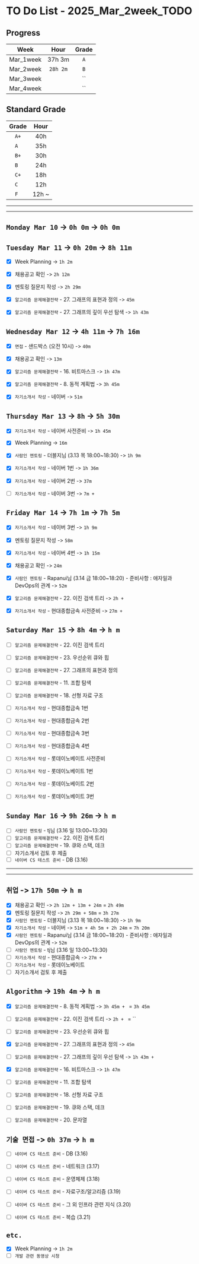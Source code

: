 # TO Do List - 2025_Mar_2week_TODO

## Progress
| Week | Hour | Grade |
|:---:|:---:|:---:|
|Mar_1week|37h 3m|`A`|
|Mar_2week|`28h 2m`|`B`|
|Mar_3week||``|
|Mar_4week||``|


## Standard Grade
| Grade | Hour |
|:---:|:---:|
|`A+`|40h|
|`A `|35h|
|`B+`|30h|
|`B `|24h|
|`C+`|18h|
|`C `|12h|
|`F `|12h ~|


---
---

## `Monday Mar 10` -> `0h 0m` -> `0h 0m`



## `Tuesday Mar 11` -> `0h 20m` -> `8h 11m`
- [x] Week Planning -> `1h 2m`
- [x] 채용공고 확인 -> `2h 12m`
- [x] 멘토링 질문지 작성 -> `2h 29m`
- [x] `알고리즘 문제해결전략` - 27. 그래프의 표현과 정의 -> `45m`
- [x] `알고리즘 문제해결전략` - 27. 그래프의 깊이 우선 탐색 -> `1h 43m`


## `Wednesday Mar 12` ->  `4h 11m` -> `7h 16m`
- [x] `면접` - 샌드박스 (오전 10시) -> `40m`
- [x] 채용공고 확인 -> `13m`
- [x] `알고리즘 문제해결전략` - 16. 비트마스크 -> `1h 47m`
- [x] `알고리즘 문제해결전략` - 8. 동적 계획법 -> `3h 45m`
- [x] `자기소개서 작성` - 네이버 -> `51m`


## `Thursday Mar 13` -> `8h` -> `5h 30m`
- [x] `자기소개서 작성` - 네이버 사전준비 -> `1h 45m`
- [x] Week Planning -> `16m`
- [x] `사람인 멘토링` - 더블지님 (3.13 목 18:00~18:30) -> `1h 9m`
- [x] `자기소개서 작성` - 네이버 1번 -> `1h 36m`
- [x] `자기소개서 작성` - 네이버 2번 -> `37m`
- [ ] `자기소개서 작성` - 네이버 3번 -> `7m + `


## `Friday Mar 14` -> `7h 1m` -> `7h 5m`
- [x] `자기소개서 작성` - 네이버 3번 -> `1h 9m`
- [x] 멘토링 질문지 작성 -> `58m`
- [x] `자기소개서 작성` - 네이버 4번 -> `1h 15m`
- [x] 채용공고 확인 -> `24m`
- [x] `사람인 멘토링` - Rapanui님 (3.14 금 18:00~18:20) - 준비사항 : 애자일과 DevOps의 관계 -> `52m`
- [x] `알고리즘 문제해결전략` - 22. 이진 검색 트리 -> `2h + `
- [x] `자기소개서 작성` - 현대종합금속 사전준비 -> `27m + `


## `Saturday Mar 15` -> `8h 4m` -> `h m`
- [ ] `알고리즘 문제해결전략` - 22. 이진 검색 트리
- [ ] `알고리즘 문제해결전략` - 23. 우선순위 큐와 힙
- [ ] `알고리즘 문제해결전략` - 27. 그래프의 표현과 정의
- [ ] `알고리즘 문제해결전략` - 11. 조합 탐색
- [ ] `알고리즘 문제해결전략` - 18. 선형 자료 구조
- [ ] `자기소개서 작성` - 현대종합금속 1번
- [ ] `자기소개서 작성` - 현대종합금속 2번
- [ ] `자기소개서 작성` - 현대종합금속 3번
- [ ] `자기소개서 작성` - 현대종합금속 4번
- [ ] `자기소개서 작성` - 롯데이노베이트 사전준비
- [ ] `자기소개서 작성` - 롯데이노베이트 1번
- [ ] `자기소개서 작성` - 롯데이노베이트 2번
- [ ] `자기소개서 작성` - 롯데이노베이트 3번


## `Sunday Mar 16` -> `9h 26m` -> `h m`
- [ ] `사람인 멘토링` - tj님 (3.16 일 13:00~13:30)
- [ ] `알고리즘 문제해결전략` - 22. 이진 검색 트리
- [ ] `알고리즘 문제해결전략` - 19. 큐와 스택, 데크
- [ ] 자기소개서 검토 후 제출
- [ ] `네이버 CS 테스트 준비` - DB (3.16)

---
---
## `취업` -> `17h 50m` -> `h m`
- [x] 채용공고 확인 -> `2h 12m + 13m + 24m` = `2h 49m`
- [x] 멘토링 질문지 작성 -> `2h 29m + 58m` = `3h 27m`
- [x] `사람인 멘토링` - 더블지님 (3.13 목 18:00~18:30) -> `1h 9m`
- [x] `자기소개서 작성` - 네이버 -> `51m + 4h 5m + 2h 24m` = `7h 20m`
- [x] `사람인 멘토링` - Rapanui님 (3.14 금 18:00~18:20) - 준비사항 : 애자일과 DevOps의 관계 -> `52m`
- [ ] `사람인 멘토링` - tj님 (3.16 일 13:00~13:30)
- [ ] `자기소개서 작성` - 현대종합금속 -> `27m + `
- [ ] `자기소개서 작성` - 롯데이노베이트
- [ ] 자기소개서 검토 후 제출

## `Algorithm` -> `19h 4m` -> `h m`
- [x] `알고리즘 문제해결전략` - 8. 동적 계획법 -> `3h 45m + ` = `3h 45m`
- [ ] `알고리즘 문제해결전략` - 22. 이진 검색 트리 -> `2h + ` = ``
- [ ] `알고리즘 문제해결전략` - 23. 우선순위 큐와 힙
- [x] `알고리즘 문제해결전략` - 27. 그래프의 표현과 정의 -> `45m`
- [ ] `알고리즘 문제해결전략` - 27. 그래프의 깊이 우선 탐색 -> `1h 43m + `

- [x] `알고리즘 문제해결전략` - 16. 비트마스크 -> `1h 47m` 
- [ ] `알고리즘 문제해결전략` - 11. 조합 탐색
- [ ] `알고리즘 문제해결전략` - 18. 선형 자료 구조
- [ ] `알고리즘 문제해결전략` - 19. 큐와 스택, 데크
- [ ] `알고리즘 문제해결전략` - 20. 문자열


<!-- - [ ] `알고리즘 문제해결전략` - 12. 최적화 문제 결정 문제로 바꿔 풀기
- [ ] `알고리즘 문제해결전략` - 17. 부분 합 -->


## `기술 면접` -> `0h 37m` -> `h m`
- [ ] `네이버 CS 테스트 준비` - DB (3.16)
- [ ] `네이버 CS 테스트 준비` - 네트워크 (3.17)
- [ ] `네이버 CS 테스트 준비` - 운영체제 (3.18)
- [ ] `네이버 CS 테스트 준비` - 자료구조/알고리즘 (3.19)
- [ ] `네이버 CS 테스트 준비` - 그 외 인프라 관련 지식 (3.20)
- [ ] `네이버 CS 테스트 준비` - 복습 (3.21)


## `etc.`
- [x] Week Planning -> `1h 2m`
- [ ] `개발 관련 동영상 시청` 

<!-- ## `Cloud Native Spring in Action` -> `0h 18m` -> `h m`
- [ ] `Cloud Native Spring in Action` - Chapter03 -->

<!-- ## `Clean Architecture` -->



